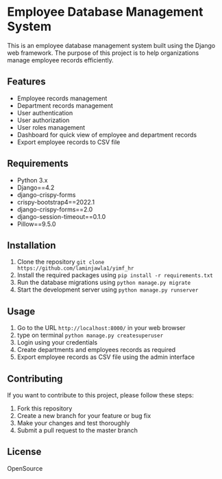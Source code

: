 # Employee Database Management System

This is an employee database management system built using the Django web framework. The purpose of this project is to help organizations manage employee records efficiently.

## Features

- Employee records management
- Department records management
- User authentication
- User authorization
- User roles management
- Dashboard for quick view of employee and department records
- Export employee records to CSV file

## Requirements

- Python 3.x
- Django==4.2
- django-crispy-forms
- crispy-bootstrap4==2022.1
- django-crispy-forms==2.0
- django-session-timeout==0.1.0
- Pillow==9.5.0

## Installation

1. Clone the repository `git clone https://github.com/laminjawla1/yimf_hr`
2. Install the required packages using `pip install -r requirements.txt`
3. Run the database migrations using `python manage.py migrate`
4. Start the development server using `python manage.py runserver`

## Usage

1. Go to the URL `http://localhost:8000/` in your web browser
2. type on terminal `python manage.py createsuperuser`
3. Login using your credentials
4. Create departments and employees records as required
5. Export employee records as CSV file using the admin interface

## Contributing

If you want to contribute to this project, please follow these steps:

1. Fork this repository
2. Create a new branch for your feature or bug fix
3. Make your changes and test thoroughly
4. Submit a pull request to the master branch

## License

OpenSource
